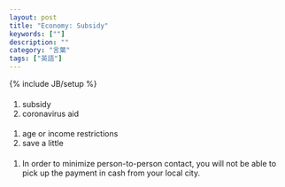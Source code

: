 ```yaml
---
layout: post
title: "Economy: Subsidy"
keywords: [""]
description: ""
category: "言葉"
tags: ["英語"]
---
```

{% include JB/setup %}

####
1. subsidy
2. coronavirus aid

####
1. age or income restrictions
2. save a little



####
1. In order to minimize person-to-person contact, you will not be able to pick
   up the payment in cash from your local city.
